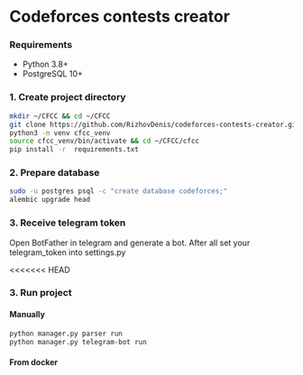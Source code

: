 # Codeforces contests creator

### Requirements
* Python 3.8+
* PostgreSQL 10+

### 1. Create project directory
```bash
mkdir ~/CFCC && cd ~/CFCC
git clone https://github.com/RizhovDenis/codeforces-contests-creator.git cfcc
python3 -m venv cfcc_venv
source cfcc_venv/bin/activate && cd ~/CFCC/cfcc
pip install -r  requirements.txt
```

### 2. Prepare database
```bash
sudo -u postgres psql -c "create database codeforces;"
alembic upgrade head
```
### 3. Receive telegram token
Open BotFather in telegram and generate a bot. After all set your telegram_token into settings.py 

<<<<<<< HEAD
### 3. Run project
#### Manually
```bash
python manager.py parser run
python manager.py telegram-bot run
```

#### From docker
